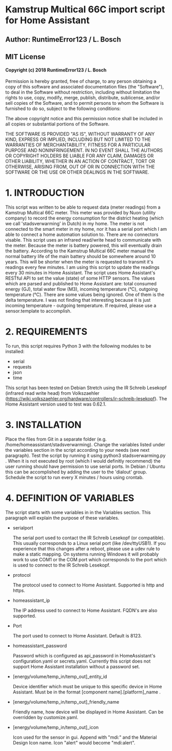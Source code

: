 # Kamstrup Multical 66C import script for Home Assistant
## Author: RuntimeError123 / L. Bosch
## MIT License
#### Copyright (c) 2018 RuntimeError123 / L. Bosch
Permission is hereby granted, free of charge, to any person obtaining a copy
of this software and associated documentation files (the "Software"), to deal
in the Software without restriction, including without limitation the rights
to use, copy, modify, merge, publish, distribute, sublicense, and/or sell
copies of the Software, and to permit persons to whom the Software is
furnished to do so, subject to the following conditions:

The above copyright notice and this permission notice shall be included in all
copies or substantial portions of the Software.

THE SOFTWARE IS PROVIDED "AS IS", WITHOUT WARRANTY OF ANY KIND, EXPRESS OR
IMPLIED, INCLUDING BUT NOT LIMITED TO THE WARRANTIES OF MERCHANTABILITY,
FITNESS FOR A PARTICULAR PURPOSE AND NONINFRINGEMENT. IN NO EVENT SHALL THE
AUTHORS OR COPYRIGHT HOLDERS BE LIABLE FOR ANY CLAIM, DAMAGES OR OTHER
LIABILITY, WHETHER IN AN ACTION OF CONTRACT, TORT OR OTHERWISE, ARISING FROM,
OUT OF OR IN CONNECTION WITH THE SOFTWARE OR THE USE OR OTHER DEALINGS IN THE
SOFTWARE.

# 1. INTRODUCTION
This script was written to be able to request data (meter readings) from a
Kamstrup Multical 66C meter. This meter was provided by Nuon (utility company)
to record the energy consumption for the district heating (which we call
'stadsverwarming' in Dutch) in my home. The meter is not connected to the smart
meter in my home, nor it has a serial port which I am able to connect a home
automation solution to. There are no connectors visable. This script uses an
infrared read/write head to communicate with the meter. Because the meter is
battery powered, this will eventually drain the battery. According to the
Kamstrup Multical 66C meter manual the normal battery life of the main battery
should be somewhere around 10 years. This will be shorter when the meter is
requested to transmit it's readings every few minutes. I am using this script
to update the readings every 30 minutes in Home Assistant. The script uses Home
Assistant's RESTful API to set the value (state) of some HTTP sensors. The
values which are parsed and published to Home Assistant are: total consumed
energy (GJ), total water flow (M3), incoming temperature (°C), outgoing
temperature (°C). There are some values being ignored. One of them is the delta
temperature. I was not finding that interesting because it is just incoming
temperature - outgoing temperature. If required, please use a sensor.template
to accomplish.

# 2. REQUIREMENTS
To run, this script requires Python 3 with the following modules to be
installed:
- serial
- requests
- json
- time

This script has been tested on Debian Stretch using the IR Schreib Lesekopf
(infrared read write head) from Volkszaehler
(https://wiki.volkszaehler.org/hardware/controllers/ir-schreib-lesekopf).
The Home Assistant version used to test was 0.62.1.

# 3. INSTALLATION
Place the files from Git in a separate folder (e.g.
/home/homeassistant/stadsverwarming). Change the variables listed under the
variables section in the script according to your needs (see next paragraph).
Test the script by running it using python3 stadsverwarming.py . When it is not
executed by root (which I would definitly recommend) the user running should
have permission to use serial ports. In Debian / Ubuntu this can be
accomplished by adding the user to the 'dialout' group. Schedule the script to
run every X minutes / hours using crontab.

# 4. DEFINITION OF VARIABLES
The script starts with some variables in in the Variables section. This
paragraph will explain the purpose of these variables.
- serialport

	The serial port used to contact the IR Schreib Lesekopf (or compatible).
	This usually corresponds to a Linux serial port (like /dev/ttyUSB1). If you
	experience that this changes after a reboot, please use a udev rule to make
	a static mapping. On systems running Windows it will probably work to use
	COM1 or the COM port which corresponds to the port which is used to connect
	to the IR Schreib Lesekopf.

- protocol

	The protocol used to connect to Home Assistant. Supported is http and
	https.

- homeassistant_ip

	The IP address used to connect to Home Assistant. FQDN's are also
	supported.

- Port

	The port used to connect to Home Assistant. Default is 8123.

- homeassistant_password

	Password which is configured as api_password in HomeAssistant's
	configuration.yaml or secrets.yaml. Currently this script does not support
	Home Assistant installation without a password set.

- [energy/volume/temp_in/temp_out]\_entity_id

  Device identifier which must be unique to this specific device in Home
	Assistant. Must be in the format [component name].[platform]\_name .

- [energy/volume/temp_in/temp_out]\_friendly\_name

	Friendly name, how device will be displayed in Home Assistant. Can be
	overridden by customize.yaml.

- [energy/volume/temp_in/temp_out]\_icon

	Icon used for the sensor in gui. Append with "mdi:" and the Material Design
	Icon name. Icon "alert" would become "mdi:alert".
